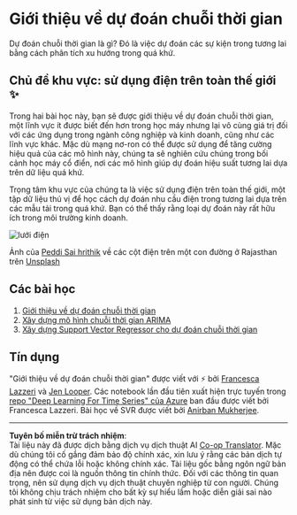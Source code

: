 <!--
CO_OP_TRANSLATOR_METADATA:
{
  "original_hash": "61342603bad8acadbc6b2e4e3aab3f66",
  "translation_date": "2025-09-05T18:57:51+00:00",
  "source_file": "7-TimeSeries/README.md",
  "language_code": "vi"
}
-->
# Giới thiệu về dự đoán chuỗi thời gian

Dự đoán chuỗi thời gian là gì? Đó là việc dự đoán các sự kiện trong tương lai bằng cách phân tích xu hướng trong quá khứ.

## Chủ đề khu vực: sử dụng điện trên toàn thế giới ✨

Trong hai bài học này, bạn sẽ được giới thiệu về dự đoán chuỗi thời gian, một lĩnh vực ít được biết đến hơn trong học máy nhưng lại vô cùng giá trị đối với các ứng dụng trong ngành công nghiệp và kinh doanh, cũng như các lĩnh vực khác. Mặc dù mạng nơ-ron có thể được sử dụng để tăng cường hiệu quả của các mô hình này, chúng ta sẽ nghiên cứu chúng trong bối cảnh học máy cổ điển, nơi các mô hình giúp dự đoán hiệu suất tương lai dựa trên dữ liệu quá khứ.

Trọng tâm khu vực của chúng ta là việc sử dụng điện trên toàn thế giới, một tập dữ liệu thú vị để học cách dự đoán nhu cầu điện trong tương lai dựa trên các mẫu tải trong quá khứ. Bạn có thể thấy rằng loại dự đoán này rất hữu ích trong môi trường kinh doanh.

![lưới điện](../../../7-TimeSeries/images/electric-grid.jpg)

Ảnh của [Peddi Sai hrithik](https://unsplash.com/@shutter_log?utm_source=unsplash&utm_medium=referral&utm_content=creditCopyText) về các cột điện trên một con đường ở Rajasthan trên [Unsplash](https://unsplash.com/s/photos/electric-india?utm_source=unsplash&utm_medium=referral&utm_content=creditCopyText)

## Các bài học

1. [Giới thiệu về dự đoán chuỗi thời gian](1-Introduction/README.md)
2. [Xây dựng mô hình chuỗi thời gian ARIMA](2-ARIMA/README.md)
3. [Xây dựng Support Vector Regressor cho dự đoán chuỗi thời gian](3-SVR/README.md)

## Tín dụng

"Giới thiệu về dự đoán chuỗi thời gian" được viết với ⚡️ bởi [Francesca Lazzeri](https://twitter.com/frlazzeri) và [Jen Looper](https://twitter.com/jenlooper). Các notebook lần đầu tiên xuất hiện trực tuyến trong [repo "Deep Learning For Time Series" của Azure](https://github.com/Azure/DeepLearningForTimeSeriesForecasting) ban đầu được viết bởi Francesca Lazzeri. Bài học về SVR được viết bởi [Anirban Mukherjee](https://github.com/AnirbanMukherjeeXD).

---

**Tuyên bố miễn trừ trách nhiệm**:  
Tài liệu này đã được dịch bằng dịch vụ dịch thuật AI [Co-op Translator](https://github.com/Azure/co-op-translator). Mặc dù chúng tôi cố gắng đảm bảo độ chính xác, xin lưu ý rằng các bản dịch tự động có thể chứa lỗi hoặc không chính xác. Tài liệu gốc bằng ngôn ngữ bản địa nên được coi là nguồn thông tin chính thức. Đối với các thông tin quan trọng, nên sử dụng dịch vụ dịch thuật chuyên nghiệp từ con người. Chúng tôi không chịu trách nhiệm cho bất kỳ sự hiểu lầm hoặc diễn giải sai nào phát sinh từ việc sử dụng bản dịch này.